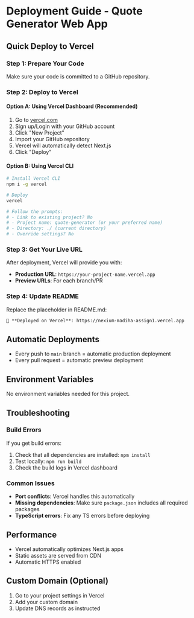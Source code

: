 # Deployment Guide - Quote Generator Web App

## Quick Deploy to Vercel

### Step 1: Prepare Your Code
Make sure your code is committed to a GitHub repository.

### Step 2: Deploy to Vercel

#### Option A: Using Vercel Dashboard (Recommended)
1. Go to [vercel.com](https://vercel.com)
2. Sign up/Login with your GitHub account
3. Click "New Project"
4. Import your GitHub repository
5. Vercel will automatically detect Next.js
6. Click "Deploy"

#### Option B: Using Vercel CLI
```bash
# Install Vercel CLI
npm i -g vercel

# Deploy
vercel

# Follow the prompts:
# - Link to existing project? No
# - Project name: quote-generator (or your preferred name)
# - Directory: ./ (current directory)
# - Override settings? No
```

### Step 3: Get Your Live URL
After deployment, Vercel will provide you with:
- **Production URL**: `https://your-project-name.vercel.app`
- **Preview URLs**: For each branch/PR

### Step 4: Update README
Replace the placeholder in README.md:
```markdown
🔗 **Deployed on Vercel**: https://nexium-madiha-assign1.vercel.app
```

## Automatic Deployments
- Every push to `main` branch = automatic production deployment
- Every pull request = automatic preview deployment

## Environment Variables
No environment variables needed for this project.

## Troubleshooting

### Build Errors
If you get build errors:
1. Check that all dependencies are installed: `npm install`
2. Test locally: `npm run build`
3. Check the build logs in Vercel dashboard

### Common Issues
- **Port conflicts**: Vercel handles this automatically
- **Missing dependencies**: Make sure `package.json` includes all required packages
- **TypeScript errors**: Fix any TS errors before deploying

## Performance
- Vercel automatically optimizes Next.js apps
- Static assets are served from CDN
- Automatic HTTPS enabled

## Custom Domain (Optional)
1. Go to your project settings in Vercel
2. Add your custom domain
3. Update DNS records as instructed 